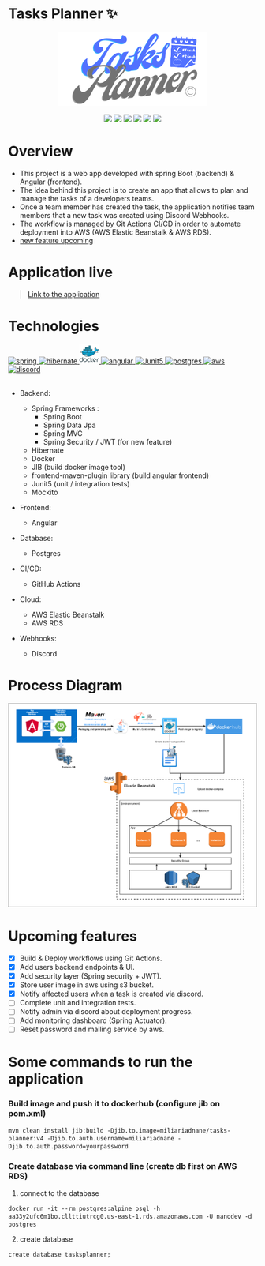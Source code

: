 # Tasks Planner ✨

<p align="center">
   <img src="docs/images/logo.png">
</p>

<p align="center">
   <img src="https://img.shields.io/badge/Dev-miliariadnane-blue?style"/>
   <img src="https://img.shields.io/badge/language-java-red?style"/>
   <img src="https://img.shields.io/badge/Framework-SpringBoot-green?style"/>
   <img src="https://img.shields.io/github/stars/miliariadnane/tasks-planner"/>
   <img src="https://img.shields.io/github/forks/miliariadnane/tasks-planner"/>
   <img src="https://img.shields.io/static/v1?label=%F0%9F%8C%9F&message=If%20Useful&style=style=flat&color=BC4E99"/>
</p>

# Overview

- This project is a web app developed with spring Boot (backend) & Angular (frontend).
- The idea behind this project is to create an app that allows to plan and manage the tasks of a developers teams.
- Once a team member has created the task, the application notifies team members that a new task was created using Discord Webhooks.
- The workflow is managed by Git Actions  CI/CD in order to automate deployment into AWS (AWS Elastic Beanstalk & AWS RDS).
- [new feature upcoming](#upcoming-features)

# Application live

> [Link to the application](http://tasksplanner-env.eba-pkikrhha.us-east-1.elasticbeanstalk.com/)

# Technologies
<!-- Spring -->
<a href="https://spring.io/" target="_blank">
<img src="https://www.vectorlogo.zone/logos/springio/springio-icon.svg" alt="spring" width="40" height="40"/>
</a>
<!-- Hibernate -->
<a href="https://hibernate.org/" target="_blank">
<img src="https://www.vectorlogo.zone/logos/hibernate/hibernate-ar21.svg" alt="hibernate" width="100" height="40"/>
</a>
<!-- Docker -->
<a href="https://www.docker.com/" target="_blank">
<img src="https://raw.githubusercontent.com/devicons/devicon/master/icons/docker/docker-original-wordmark.svg" alt="docker" width="40" height="40"/>
</a>
<!-- Angular -->
<a href="https://angular.io/" target="_blank">
<img src="https://www.vectorlogo.zone/logos/angular/angular-icon.svg" alt="angular" width="40" height="40"/>
</a>
<!-- Junit5 -->
<a href="https://junit.org/junit5/" target="_blank">
<img src="https://junit.org/junit4/images/junit5-banner.png" alt="Junit5" width="110" height="35"/>
</a>
<!-- postgres -->
<a href="https://www.postgresql.org/" target="_blank">
<img src="https://www.vectorlogo.zone/logos/postgresql/postgresql-horizontal.svg" alt="postgres" width="110" height="40"/>
</a>
<!-- aws -->
<a href="https://aws.amazon.com/" target="_blank">
<img src="https://www.vectorlogo.zone/logos/amazon_aws/amazon_aws-ar21.svg" alt="aws" width="80" height="40"/>
</a>
<!-- discord -->
<a href="https://discord.com/" target="_blank">
<img src="https://www.vectorlogo.zone/logos/discordapp/discordapp-ar21.svg" alt="discord" width="80" height="40"/>
</a>
<br><br>

- Backend:
    - Spring Frameworks :
      - Spring Boot 
      - Spring Data Jpa 
      - Spring MVC
      - Spring Security / JWT (for new feature)
    - Hibernate 
    - Docker 
    - JIB (build docker image tool)
    - frontend-maven-plugin library (build angular frontend)
    - Junit5 (unit / integration tests)
    - Mockito 
  
- Frontend:
    - Angular 

- Database:
    - Postgres 

- CI/CD:
    - GitHub Actions

- Cloud:
    - AWS Elastic Beanstalk 
    - AWS RDS

- Webhooks:
    - Discord 
 
# Process Diagram 
<p align="center">
   <img src="docs/images/process-diagram.png">
</p>

# Upcoming features

- [x] Build & Deploy workflows using Git Actions.
- [x] Add users backend endpoints & UI.
- [x] Add security layer (Spring security + JWT).
- [x] Store user image in aws using s3 bucket.
- [x] Notify affected users when a task is created via discord.
- [ ] Complete unit and integration tests.
- [ ] Notify admin via discord about deployment progress.
- [ ] Add monitoring dashboard (Spring Actuator).
- [ ] Reset password and mailing service by aws.

# Some commands to run the application

### Build image and push it to dockerhub (configure jib on pom.xml)

```
mvn clean install jib:build -Djib.to.image=miliariadnane/tasks-planner:v4 -Djib.to.auth.username=miliariadnane -Djib.to.auth.password=yourpassword
```

### Create database via command line (create db first on AWS RDS)

1. connect to the database
```
docker run -it --rm postgres:alpine psql -h aa33y2ufc6m1bo.cllttiutrcg0.us-east-1.rds.amazonaws.com -U nanodev -d postgres
```

2. create database
```
create database tasksplanner;   
```
